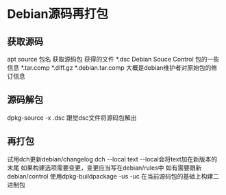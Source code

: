 # Debian源码再打包
## 获取源码
apt source 包名  获取源码包
获得的文件
*.dsc  Debian Souce Control 包的一些信息
*.tar.comp *.diff.gz *.debian.tar.comp  大概是debian维护者对原始包的修订信息
 
## 源码解包
dpkg-source -x .dsc 跟觉dsc文件将源码包解出
 
## 再打包
试用dch更新debian/changelog
dch --local text --local会将text加在新版本的末尾
如果构建选项需要变更，变更应当写在debian/rules中
如有需要跟新debian/control
使用dpkg-buildpackage -us  -uc 在当前源码包的基础上构建二进制包